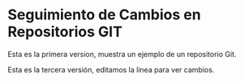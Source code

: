 # Seguimiento de Cambios en Repositorios GIT

Esta es la primera version, muestra un ejemplo de un repositorio Git.

Esta es la tercera versión, editamos la linea para ver cambios.